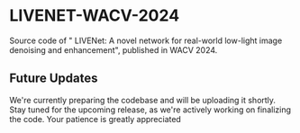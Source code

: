# LIVENET-WACV-2024
Source code of " LIVENet: A novel network for real-world low-light image denoising and enhancement", published in WACV 2024.

## Future Updates

We're currently preparing the codebase and will be uploading it shortly. Stay tuned for the upcoming release, as we're actively working on finalizing the code. Your patience is greatly appreciated
